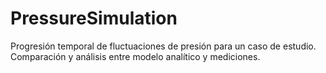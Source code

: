 # PressureSimulation
Progresión temporal de fluctuaciones de presión para un caso de estudio. Comparación y análisis entre modelo analítico y mediciones.
